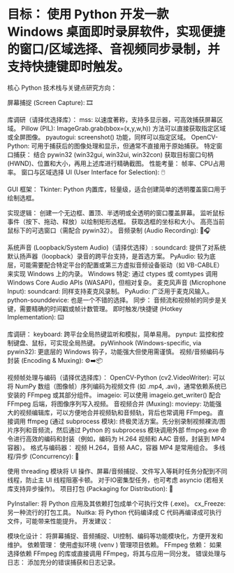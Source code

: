 # 目标： 使用 Python 开发一款 Windows 桌面即时录屏软件，实现便捷的窗口/区域选择、音视频同步录制，并支持快捷键即时触发。

核心 Python 技术栈与关键点研究方向：

屏幕捕捉 (Screen Capture): 🎞️

库调研（请择优选择库）：
mss: 以速度著称，支持多显示器，可高效捕获屏幕区域。
Pillow (PIL): ImageGrab.grab(bbox=(x,y,w,h)) 方法可以直接获取指定区域或全屏图像。
pyautogui: screenshot() 功能，同样可以指定区域。
OpenCV-Python: 可用于捕获后的图像处理和显示，但通常不直接用于原始捕获。
特定窗口捕获： 结合 pywin32 (win32gui, win32ui, win32con) 获取目标窗口句柄 (HWND)、位置和大小，再用上述库进行精确截图。
性能考量： 帧率、CPU占用率。
窗口与区域选择 UI (User Interface for Selection): 🖱️

GUI 框架：
Tkinter: Python 内置库，轻量级，适合创建简单的透明覆盖窗口用于绘制选框。

实现逻辑：
创建一个无边框、置顶、半透明或全透明的窗口覆盖屏幕。
监听鼠标事件（按下、拖动、释放）以绘制矩形选框。
获取选框的坐标和大小。
高亮当前鼠标下的可选窗口（需配合 pywin32）。
音频录制 (Audio Recording): 🎤🎧

系统声音 (Loopback/System Audio)（请择优选择）:
soundcard: 提供了对系统默认扬声器（loopback）录音的跨平台支持，是首选方案。
PyAudio: 较为底层，可能需要配合特定平台的配置或第三方虚拟音频设备驱动（如 VB-CABLE）来实现 Windows 上的内录。
Windows 特定: 通过 ctypes 或 comtypes 调用 Windows Core Audio APIs (WASAPI)，但相对复杂。
麦克风声音 (Microphone Input):
soundcard: 同样支持麦克风录制。
PyAudio: 广泛用于麦克风输入。
python-sounddevice: 也是一个不错的选择。
同步： 音频流和视频帧的同步是关键，需要精确的时间戳或帧计数管理。
即时触发/快捷键 (Hotkey Implementation): ⌨️

库调研：
keyboard: 跨平台全局热键监听和模拟，简单易用。
pynput: 监控和控制键盘、鼠标，可实现全局热键。
pyWinhook (Windows-specific, via pywin32): 更底层的 Windows 钩子，功能强大但使用需谨慎。
视频/音频编码与封装 (Encoding & Muxing): ⚙️➡️📦

视频帧处理与编码（请择优选择库）：
OpenCV-Python (cv2.VideoWriter): 可以将 NumPy 数组（图像帧）序列编码为视频文件 (如 .mp4, .avi)，通常依赖系统已安装的 FFmpeg 或其部分组件。
imageio: 可以使用 imageio.get_writer() 配合 FFmpeg 后端，将图像序列写入视频。
音视频合并 (Muxing):
moviepy: 功能强大的视频编辑库，可以方便地合并视频轨和音频轨，背后也常调用 FFmpeg。
直接调用 ffmpeg (通过 subprocess 模块): 终极灵活方案。先分别录制视频裸流/图片序列和音频流，然后通过 Python 的 subprocess 模块调用外部 ffmpeg.exe 命令进行高效的编码和封装（例如，编码为 H.264 视频和 AAC 音频，封装到 MP4 容器）。
格式与编码器： 视频 H.264，音频 AAC，容器 MP4 是常用组合。
多线程/异步 (Concurrency): 🔄

使用 threading 模块将 UI 操作、屏幕/音频捕捉、文件写入等耗时任务分配到不同线程，防止主 UI 线程阻塞卡顿。
对于IO密集型任务，也可考虑 asyncio (若相关库支持异步操作)。
项目打包 (Packaging for Distribution): 🎁

PyInstaller: 将 Python 应用及其依赖打包成单个可执行文件 (.exe)。
cx_Freeze: 另一种流行的打包工具。
Nuitka: 将 Python 代码编译成 C 代码再编译成可执行文件，可能带来性能提升。
开发建议：

模块化设计： 将屏幕捕捉、音频捕捉、UI控制、编码等功能模块化，方便开发和维护。
依赖管理： 使用虚拟环境 (venv ) 管理项目依赖。
FFmpeg 依赖： 如果选择依赖 FFmpeg 的库或直接调用 FFmpeg，将其与应用一同分发。
错误处理与日志： 添加充分的错误捕获和日志记录。
